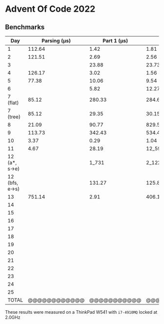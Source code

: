 # Advent Of Code 2022

## Benchmarks

| Day            | Parsing (μs) | Part 1 (μs) | Part 2 (μs) | Total (μs) |
|----------------|--------------|-------------|-------------|------------|
| 1              | 112.64       | 1.42        | 1.81        | 115.87     |
| 2              | 121.51       | 2.69        | 2.56        | 126.76     |
| 3              |              | 23.88       | 23.73       | 47.61      |
| 4              | 126.17       | 3.02        | 1.56        | 130.75     |
| 5              | 77.38        | 10.06       | 9.54        | 96.98      |
| 6              |              | 5.82        | 12.27       | 18.09      |
| 7 (flat)       | 85.12        | 280.33      | 284.69      | 650.14     |
| 7 (tree)       | 85.12        | 29.35       | 30.15       | 144.62     |
| 8              | 21.09        | 90.77       | 829.58      | 941.44     |
| 9              | 113.73       | 342.43      | 534.43      | 990.58     |
| 10             | 3.37         | 0.29        | 1.04        | 4.7        |
| 11             | 4.67         | 28.19       | 12_593      | 12_625.86  |
| 12 (a*, s->e)  |              | 1_731       | 2_122       | 3_853      |
| 12 (bfs, e->s) |              | 131.27      | 125.87      | 257.14     |
| 13             | 751.14       | 2.91        | 406.14      | 1_160.19   |
| 14             |              |             |             |            |
| 15             |              |             |             |            |
| 16             |              |             |             |            |
| 17             |              |             |             |            |
| 18             |              |             |             |            |
| 19             |              |             |             |            |
| 20             |              |             |             |            |
| 21             |              |             |             |            |
| 22             |              |             |             |            |
| 23             |              |             |             |            |
| 24             |              |             |             |            |
| 25             |              |             |             |            |
| TOTAL          | @@@@@@@@@@@@ | @@@@@@@@@@@ | @@@@@@@@@@@ | 16_659.96  |

These results were measured on a ThinkPad W541 with `i7-4910MQ` locked at 2.0GHz
